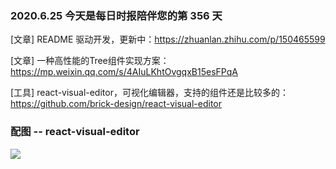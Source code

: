 ### 2020.6.25 今天是每日时报陪伴您的第 356 天

[文章] README 驱动开发，更新中：<https://zhuanlan.zhihu.com/p/150465599>

[文章] 一种高性能的Tree组件实现方案：<https://mp.weixin.qq.com/s/4AIuLKhtOvgqxB15esFPqA>

[工具] react-visual-editor，可视化编辑器，支持的组件还是比较多的：<https://github.com/brick-design/react-visual-editor>

### 配图 -- react-visual-editor

![](https://user-images.githubusercontent.com/15995127/85187862-92451300-b2d5-11ea-8394-a6c06b45de97.gif)